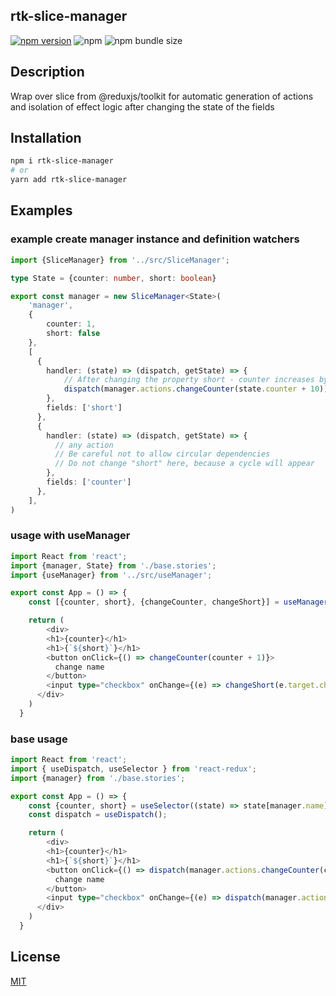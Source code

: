## rtk-slice-manager

[![npm version](https://badge.fury.io/js/rtk-slice-manager.svg)](https://badge.fury.io/js/rtk-slice-manager)
![npm](https://img.shields.io/npm/dm/rtk-slice-manager)
![npm bundle size](https://img.shields.io/bundlephobia/min/rtk-slice-manager)

## Description
Wrap over slice from @reduxjs/toolkit for automatic generation of actions and isolation of effect logic after changing the state of the fields

## Installation

```sh
npm i rtk-slice-manager
# or
yarn add rtk-slice-manager
```

## Examples

### example create manager instance and definition watchers
```typescript
import {SliceManager} from '../src/SliceManager';

type State = {counter: number, short: boolean}

export const manager = new SliceManager<State>(
    'manager', 
    {
        counter: 1,
        short: false
    },
    [
      {
        handler: (state) => (dispatch, getState) => {
            // After changing the property short - counter increases by 10
            dispatch(manager.actions.changeCounter(state.counter + 10));
        }, 
        fields: ['short']
      },
      {
        handler: (state) => (dispatch, getState) => {
          // any action
          // Be careful not to allow circular dependencies
          // Do not change "short" here, because a cycle will appear
        }, 
        fields: ['counter']
      },
    ],
)
```

### usage with useManager

```typescript jsx
import React from 'react';
import {manager, State} from './base.stories';
import {useManager} from '../src/useManager';

export const App = () => {
    const [{counter, short}, {changeCounter, changeShort}] = useManager<State>(manager)

    return (
        <div>
        <h1>{counter}</h1>
        <h1>{`${short}`}</h1>
        <button onClick={() => changeCounter(counter + 1)}>
          change name
        </button>
        <input type="checkbox" onChange={(e) => changeShort(e.target.checked)} />
      </div>
    )
  }
```

### base usage

```typescript jsx
import React from 'react';
import { useDispatch, useSelector } from 'react-redux';
import {manager} from './base.stories';

export const App = () => {
    const {counter, short} = useSelector((state) => state[manager.name])
    const dispatch = useDispatch();

    return (
        <div>
        <h1>{counter}</h1>
        <h1>{`${short}`}</h1>
        <button onClick={() => dispatch(manager.actions.changeCounter(counter + 1))}>
          change name
        </button>
        <input type="checkbox" onChange={(e) => dispatch(manager.actions.changeShort(e.target.checked))} />
      </div>
    )
  }
```

## License

[MIT](LICENSE)